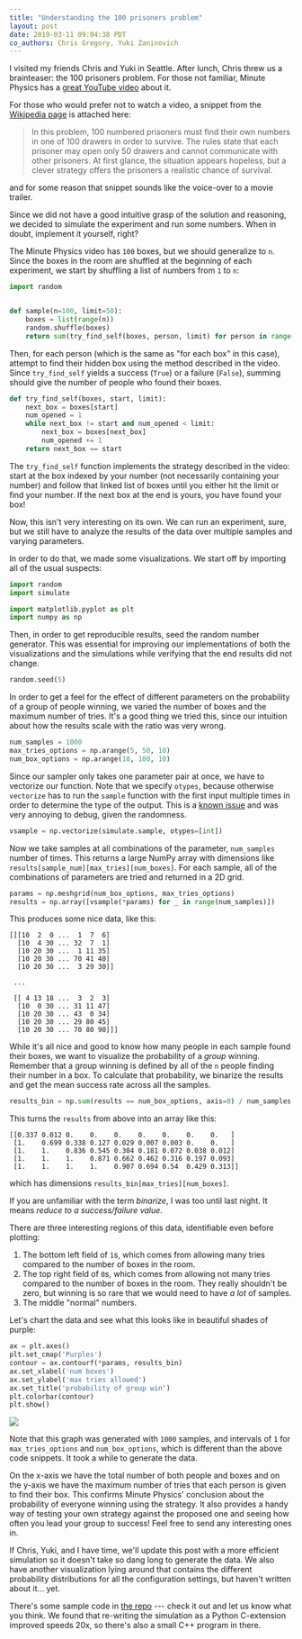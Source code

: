 ```yaml
---
title: "Understanding the 100 prisoners problem"
layout: post
date: 2019-03-11 09:04:38 PDT
co_authors: Chris Gregory, Yuki Zaninovich
---
```


I visited my friends Chris and Yuki in Seattle. After lunch, Chris threw us a
brainteaser: the 100 prisoners problem. For those not familiar, Minute Physics
has a [great YouTube video][minutephysics] about it.

[minutephysics]: https://www.youtube.com/watch?v=eivGlBKlK6M

For those who would prefer not to watch a video, a snippet from the [Wikipedia
page][wiki] is attached here:

> In this problem, 100 numbered prisoners must find their own numbers in one of
> 100 drawers in order to survive. The rules state that each prisoner may open
> only 50 drawers and cannot communicate with other prisoners. At first glance,
> the situation appears hopeless, but a clever strategy offers the prisoners a
> realistic chance of survival.

[wiki]: https://en.wikipedia.org/wiki/100_prisoners_problem

and for some reason that snippet sounds like the voice-over to a movie trailer.

Since we did not have a good intuitive grasp of the solution and reasoning, we
decided to simulate the experiment and run some numbers. When in doubt,
implement it yourself, right?

The Minute Physics video has `100` boxes, but we should generalize to `n`.
Since the boxes in the room are shuffled at the beginning of each experiment,
we start by shuffling a list of numbers from `1` to `n`:

```python
import random


def sample(n=100, limit=50):
    boxes = list(range(n))
    random.shuffle(boxes)
    return sum(try_find_self(boxes, person, limit) for person in range(n))
```

Then, for each person (which is the same as "for each box" in this case),
attempt to find their hidden box using the method described in the video. Since
`try_find_self` yields a success (`True`) or a failure (`False`), summing
should give the number of people who found their boxes.

```python
def try_find_self(boxes, start, limit):
    next_box = boxes[start]
    num_opened = 1
    while next_box != start and num_opened < limit:
        next_box = boxes[next_box]
        num_opened += 1
    return next_box == start
```

The `try_find_self` function implements the strategy described in the video:
start at the box indexed by your number (not necessarily containing your
number) and follow that linked list of boxes until you either hit the limit or
find your number. If the next box at the end is yours, you have found your box!

Now, this isn't very interesting on its own. We can run an experiment, sure,
but we still have to analyze the results of the data over multiple samples and
varying parameters.

In order to do that, we made some visualizations. We start off by importing all
of the usual suspects:

```python
import random
import simulate

import matplotlib.pyplot as plt
import numpy as np
```

Then, in order to get reproducible results, seed the random number generator.
This was essential for improving our implementations of both the visualizations
and the simulations while verifying that the end results did not change.

```python
random.seed(5)
```

In order to get a feel for the effect of different parameters on the
probability of a group of people winning, we varied the number of boxes and the
maximum number of tries. It's a good thing we tried this, since our intuition
about how the results scale with the ratio was very wrong.

```python
num_samples = 1000
max_tries_options = np.arange(5, 50, 10)
num_box_options = np.arange(10, 100, 10)
```

Since our sampler only takes one parameter pair at once, we have to vectorize
our function. Note that we specify `otypes`, because otherwise `vectorize` has
to run the `sample` function with the first input multiple times in order to
determine the type of the output. This is a [known issue][vectorize_issue] and
was very annoying to debug, given the randomness.

```python
vsample = np.vectorize(simulate.sample, otypes=[int])
```

[vectorize_issue]: https://github.com/numpy/numpy/issues/8758

Now we take samples at all combinations of the parameter, `num_samples` number
of times. This returns a large NumPy array with dimensions like
`results[sample_num][max_tries][num_boxes]`. For each sample, all of the
combinations of parameters are tried and returned in a 2D grid.

```python
params = np.meshgrid(num_box_options, max_tries_options)
results = np.array([vsample(*params) for _ in range(num_samples)])
```

This produces some nice data, like this:

```
[[[10  2  0 ...  1  7  6]
  [10  4 30 ... 32  7  1]
  [10 20 30 ...  1 11 35]
  [10 20 30 ... 70 41 40]
  [10 20 30 ...  3 29 30]]

 ...

 [[ 4 13 18 ...  3  2  3]
  [10  0 30 ... 31 11 47]
  [10 20 30 ... 43  0 34]
  [10 20 30 ... 29 80 45]
  [10 20 30 ... 70 80 90]]]
```

While it's all nice and good to know how many people in each sample found their
boxes, we want to visualize the probability of a <i>group</i> winning. Remember
that a group winning is defined by all of the `n` people finding their number
in a box. To calculate that probability, we binarize the results and get the
mean success rate across all the samples.

```python
results_bin = np.sum(results == num_box_options, axis=0) / num_samples
```

This turns the `results` from above into an array like this:

```
[[0.337 0.012 0.    0.    0.    0.    0.    0.    0.   ]
 [1.    0.699 0.338 0.127 0.029 0.007 0.003 0.    0.   ]
 [1.    1.    0.836 0.545 0.304 0.181 0.072 0.038 0.012]
 [1.    1.    1.    0.871 0.662 0.462 0.316 0.197 0.093]
 [1.    1.    1.    1.    0.907 0.694 0.54  0.429 0.313]]
```

which has dimensions `results_bin[max_tries][num_boxes]`.

<aside>If you are unfamiliar with the term <i>binarize</i>, I was too until
last night. It means <i>reduce to a success/failure value</i>.</aside>

There are three interesting regions of this data, identifiable even before
plotting:

1. The bottom left field of `1`s, which comes from allowing many tries compared
   to the number of boxes in the room.
2. The top right field of `0`s, which comes from allowing not many tries
   compared to the number of boxes in the room. They really shouldn't be zero,
   but winning is so rare that we would need to have <i>a lot</i> of samples.
3. The middle "normal" numbers.

Let's chart the data and see what this looks like in beautiful shades of
purple:

```python
ax = plt.axes()
plt.set_cmap('Purples')
contour = ax.contourf(*params, results_bin)
ax.set_xlabel('num boxes')
ax.set_ylabel('max tries allowed')
ax.set_title('probability of group win')
plt.colorbar(contour)
plt.show()
```

[![](/assets/img/prisoners.png)](/assets/img/prisoners.png)

<aside>Note that this graph was generated with <code>1000</code> samples, and
intervals of <code>1</code> for <code>max_tries_options</code> and
<code>num_box_options</code>, which is different than the above code snippets.
It took a while to generate the data.</aside>

On the x-axis we have the total number of both people and boxes and on the
y-axis we have the maximum number of tries that each person is given to find
their box. This confirms Minute Physics' conclusion about the probability of
everyone winning using the strategy. It also provides a handy way of testing
your own strategy against the proposed one and seeing how often you lead your
group to success! Feel free to send any interesting ones in.

If Chris, Yuki, and I have time, we'll update this post with a more efficient
simulation so it doesn't take so dang long to generate the data. We also have
another visualization lying around that contains the different probability
distributions for all the configuration settings, but haven't written about
it... yet.

There's some sample code in [the repo][repo] --- check it out and let us know
what you think. We found that re-writing the simulation as a Python C-extension
improved speeds 20x, so there's also a small C++ program in there.

[repo]: https://github.com/tekknolagi/100prisoners/
